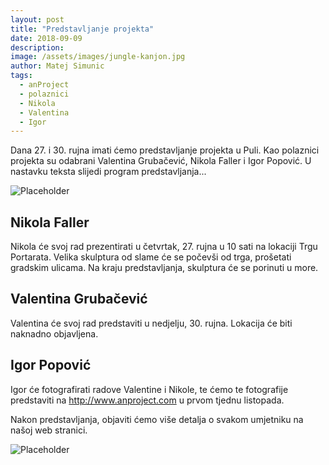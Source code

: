```yaml
---
layout: post
title: "Predstavljanje projekta"
date: 2018-09-09
description: 
image: /assets/images/jungle-kanjon.jpg
author: Matej Simunic
tags: 
  - anProject
  - polaznici
  - Nikola
  - Valentina
  - Igor
---
```


Dana 27. i 30. rujna imati ćemo predstavljanje projekta u Puli. Kao polaznici projekta su odabrani Valentina Grubačević, Nikola Faller i Igor Popović. U nastavku teksta slijedi program predstavljanja...

![Placeholder](/assets/images/cesta-ljudi.jpg#full)


## Nikola Faller
Nikola će svoj rad prezentirati u četvrtak, 27. rujna u 10 sati na lokaciji Trgu Portarata. Velika skulptura od slame će se počevši od trga, prošetati gradskim ulicama.
Na kraju predstavljanja, skulptura će se porinuti u more.

## Valentina Grubačević
Valentina će svoj rad predstaviti u nedjelju, 30. rujna. Lokacija će biti naknadno objavljena.

## Igor Popović
Igor će fotografirati radove Valentine i Nikole, te ćemo te fotografije predstaviti na http://www.anproject.com u prvom tjednu listopada.

Nakon predstavljanja, objaviti ćemo više detalja o svakom umjetniku na našoj web stranici.

![Placeholder](/assets/images/jungle-lik.jpg)

